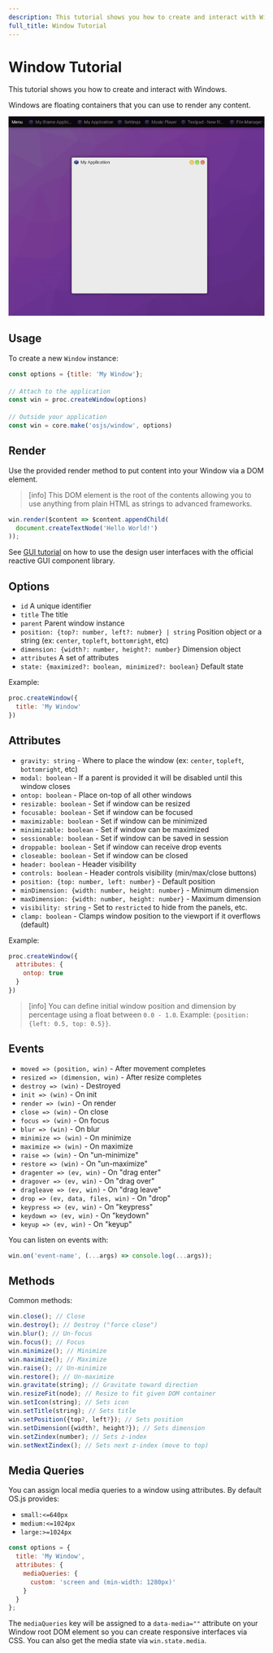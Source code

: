 ```yaml
---
description: This tutorial shows you how to create and interact with Windows.
full_title: Window Tutorial
---
```


# Window Tutorial

This tutorial shows you how to create and interact with Windows.

Windows are floating containers that you can use to render any content.

![Example](example.png)

## Usage

To create a new `Window` instance:

```javascript
const options = {title: 'My Window'};

// Attach to the application
const win = proc.createWindow(options)

// Outside your application
const win = core.make('osjs/window', options)
```

## Render

Use the provided render method to put content into your Window via a DOM element.

> [info] This DOM element is the root of the contents allowing you to use anything from
> plain HTML as strings to advanced frameworks.

```javascript
win.render($content => $content.appendChild(
  document.createTextNode('Hello World!')
));
```

See [GUI tutorial](../gui/README.md) on how to use the design user interfaces with
the official reactive GUI component library.

## Options

* `id` A unique identifier
* `title` The title
* `parent` Parent window instance
* `position: {top?: number, left?: nubmer} | string` Position object or a string (ex: `center`, `topleft`, `bottomright`, etc)
* `dimension: {width?: number, height?: number}` Dimension object
* `attributes` A set of attributes
* `state: {maximized?: boolean, minimized?: boolean}` Default state

Example:

```javascript
proc.createWindow({
  title: 'My Window'
})
```

## Attributes

* `gravity: string` - Where to place the window (ex: `center`, `topleft`, `bottomright`, etc)
* `modal: boolean` - If a parent is provided it will be disabled until this window  closes
* `ontop: boolean` - Place on-top of all other windows
* `resizable: boolean` - Set if window can be resized
* `focusable: boolean` - Set if window can be focused
* `maximizable: boolean` - Set if window can be minimized
* `minimizable: boolean` - Set if window can be maximized
* `sessionable: boolean` - Set if window can be saved in session
* `droppable: boolean` - Set if window can receive drop events
* `closeable: boolean` - Set if window can be closed
* `header: boolean` - Header visibility
* `controls: boolean` - Header controls visibility (min/max/close buttons)
* `position: {top: number, left: number}` - Default position
* `minDimension: {width: number, height: number}` - Minimum dimension
* `maxDimension: {width: number, height: number}` - Maximum dimension
* `visibility: string` - Set to `restricted` to hide from the panels, etc.
* `clamp: boolean` - Clamps window position to the viewport if it overflows (default)

Example:

```javascript
proc.createWindow({
  attributes: {
    ontop: true
  }
})
```

> [info] You can define initial window position and dimension by percentage using a float between `0.0 - 1.0`. Example: `{position: {left: 0.5, top: 0.5}}`.

## Events

* `moved => (position, win)` - After movement completes
* `resized => (dimension, win)` - After resize completes
* `destroy => (win)` - Destroyed
* `init => (win)` - On init
* `render => (win)` - On render
* `close => (win)` - On close
* `focus => (win)` - On focus
* `blur => (win)` - On blur
* `minimize => (win)` - On minimize
* `maximize => (win)` - On maximize
* `raise => (win)` - On "un-minimize"
* `restore => (win)` - On "un-maximize"
* `dragenter => (ev, win)` - On "drag enter"
* `dragover => (ev, win)` - On "drag over"
* `dragleave => (ev, win)` - On "drag leave"
* `drop => (ev, data, files, win)` - On "drop"
* `keypress => (ev, win)` - On "keypress"
* `keydown => (ev, win)` - On "keydown"
* `keyup => (ev, win)` - On "keyup"

You can listen on events with:

```javascript
win.on('event-name', (...args) => console.log(...args));
```

## Methods

Common methods:

```javascript
win.close(); // Close
win.destroy(); // Destroy ("force close")
win.blur(); // Un-focus
win.focus(); // Focus
win.minimize(); // Minimize
win.maximize(); // Maximize
win.raise(); // Un-minimize
win.restore(); // Un-maximize
win.gravitate(string); // Gravitate toward direction
win.resizeFit(node); // Resize to fit given DOM container
win.setIcon(string); // Sets icon
win.setTitle(string); // Sets title
win.setPosition({top?, left?}); // Sets position
win.setDimension({width?, height?}); // Sets dimension
win.setZindex(number); // Sets z-index
win.setNextZindex(); // Sets next z-index (move to top)
```

## Media Queries

You can assign local media queries to a window using attributes. By default OS.js provides:

* `small:<=640px`
* `medium:<=1024px`
* `large:>=1024px`

```javascript
const options = {
  title: 'My Window',
  attributes: {
    mediaQueries: {
      custom: 'screen and (min-width: 1280px)'
    }
  }
};
```

The `mediaQueries` key will be assigned to a `data-media=""` attribute on your Window root DOM element so you can create responsive interfaces via CSS. You can also get the media state via `win.state.media`.

